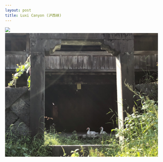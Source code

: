 ```yaml
---
layout: post
title: Luxi Canyon (泸西峡)
---
```


![](/assets/photos/luxi-canyon-1.JPG)
![](/assets/photos/luxi-canyon-2.JPG)



